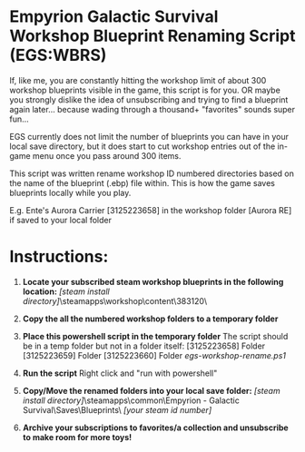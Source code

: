 # Empyrion Galactic Survival Workshop Blueprint Renaming Script (EGS:WBRS)
If, like me, you are constantly hitting the workshop limit of about 300 workshop blueprints visible in the game, this script is for you. OR maybe you strongly dislike the idea of unsubscribing and trying to find a blueprint again later... because wading through a thousand+ "favorites" sounds super fun...

EGS currently does not limit the number of blueprints you can have in your local save directory, but it does start to cut workshop entries out of the in-game menu once you pass around 300 items.

This script was written rename workshop ID numbered directories based on the name of the blueprint (.ebp) file within. This is how the game saves blueprints locally while you play.

E.g. Ente's Aurora Carrier
[3125223658] in the workshop folder
[Aurora RE] if saved to your local folder

# Instructions:

1. **Locate your subscribed steam workshop blueprints in the following location:**
*[steam install directory]*\steamapps\workshop\content\383120\

2. **Copy the all the numbered workshop folders to a temporary folder**
3. **Place this powershell script in the temporary folder**
The script should be in a temp folder but not in a folder itself:
[3125223658] Folder
[3125223659] Folder
[3125223660] Folder
*egs-workshop-rename.ps1*
4. **Run the script**
Right click and "run with powershell"
5. **Copy/Move the renamed folders into your local save folder:**
*[steam install directory]*\steamapps\common\Empyrion - Galactic Survival\Saves\Blueprints\ *[your steam id number]*

6. **Archive your subscriptions to favorites/a collection and unsubscribe to make room for more toys!**
